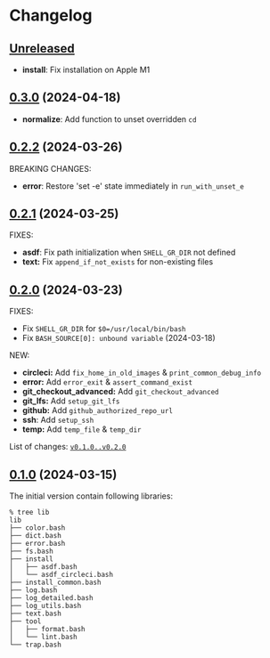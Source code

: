 # Changelog

## [Unreleased]

[Unreleased]: https://github.com/rynkowsg/shell-gr/compare/v0.3.0..main

- **install**: Fix installation on Apple M1
## [0.3.0](https://github.com/rynkowsg/shell-gr/commits/v0.3.0) (2024-04-18)

- **normalize**: Add function to unset overridden `cd`

## [0.2.2](https://github.com/rynkowsg/shell-gr/commits/v0.2.2) (2024-03-26)

BREAKING CHANGES:

- **error**: Restore 'set -e' state immediately in `run_with_unset_e`

## [0.2.1](https://github.com/rynkowsg/shell-gr/commits/v0.2.1) (2024-03-25)

FIXES:

- **asdf**: Fix path initialization when `SHELL_GR_DIR` not defined
- **text:** Fix `append_if_not_exists` for non-existing files

## [0.2.0](https://github.com/rynkowsg/shell-gr/commits/v0.2.0) (2024-03-23)

FIXES:
- Fix `SHELL_GR_DIR` for `$0=/usr/local/bin/bash`
- Fix `BASH_SOURCE[0]: unbound variable` (2024-03-18)

NEW:
- **circleci:** Add `fix_home_in_old_images` & `print_common_debug_info`
- **error:** Add `error_exit` & `assert_command_exist`
- **git_checkout_advanced:** Add `git_checkout_advanced`
- **git_lfs:** Add `setup_git_lfs`
- **github:** Add `github_authorized_repo_url`
- **ssh**: Add `setup_ssh`
- **temp:** Add `temp_file` & `temp_dir`

List of changes: [`v0.1.0..v0.2.0`](https://github.com/rynkowsg/shell-gr/commit/v0.1.0..v0.2.0)

## [0.1.0](https://github.com/rynkowsg/shell-gr/commits/v0.1.0) (2024-03-15)

The initial version contain following libraries:
```text
% tree lib
lib
├── color.bash
├── dict.bash
├── error.bash
├── fs.bash
├── install
│   ├── asdf.bash
│   └── asdf_circleci.bash
├── install_common.bash
├── log.bash
├── log_detailed.bash
├── log_utils.bash
├── text.bash
├── tool
│   ├── format.bash
│   └── lint.bash
└── trap.bash
```
